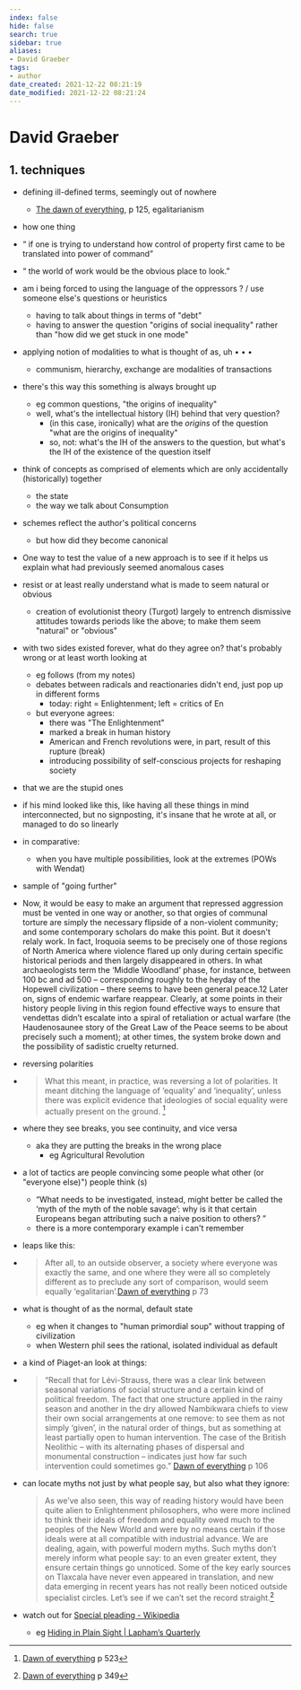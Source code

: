 ```yaml
---
index: false
hide: false
search: true
sidebar: true
aliases:
- David Graeber
tags:
- author
date_created: 2021-12-22 08:21:19
date_modified: 2021-12-22 08:21:24
---
```


# David Graeber

## 1. techniques
- defining ill-defined terms, seemingly out of nowhere
	- [The dawn of everything](dawn_of_everything_graeber_wengrow.md), p 125, egalitarianism

- how one thing 
- “ if one is trying to understand how control of property first came to be translated into power of command”
- “ the world of work would be the obvious place to look.”

- am i being forced to using the language of the oppressors ? / use someone else's questions or heuristics
	- having to talk about things in terms of "debt"
	- having to answer the question "origins of social inequality" rather than "how did we get stuck in one mode"

- applying notion of modalities to what is thought of as, uh  • • •
	- communism, hierarchy, exchange are modalities of transactions

- there's this way this something is always brought up
	- eg common questions, "the origins of inequality"
	- well, what's the intellectual history (IH) behind that very question?
		- (in this case, ironically) what are the *origins* of the question "what are the origins of inequality"
		- so, not: what's the IH of the answers to the question, but what's the IH of the existence of the question itself

- think of concepts as comprised of elements which are only accidentally (historically) together
	- the state
	- the way we talk about Consumption

- schemes reflect the author's political concerns
	- but how did they become canonical

- One way to test the value of a new approach is to see if it helps us explain what had previously seemed anomalous cases

- resist or at least really understand what is made to seem natural or obvious
	- creation of evolutionist theory (Turgot) largely to entrench dismissive attitudes towards periods like the above; to make them seem "natural" or "obvious"

- with two sides existed forever, what do they agree on? that's probably wrong or at least worth looking at
	- eg follows (from my notes)
	- debates between radicals and reactionaries didn't end, just pop up in different forms
		- today: right = Enlightenment; left = critics of En
	- but everyone agrees:
		- there was "The Enlightenment"
		- marked a break in human history
		- American and French revolutions were, in part, result of this rupture (break)
		- introducing possibility of self-conscious projects for reshaping society

- that we are the stupid ones

- if his mind looked like this, like having all these things in mind interconnected, but no signposting, it's insane that he wrote at all, or managed to do so linearly

- in comparative:
	- when you have multiple possibilities, look at the extremes (POWs with Wendat)

- sample of "going further"
- Now, it would be easy to make an argument that repressed aggression must be vented in one way or another, so that orgies of communal torture are simply the necessary flipside of a non-violent community; and some contemporary scholars do make this point.
But it doesn't relaly work. In fact, Iroquoia seems to be precisely one of those regions of North America where violence flared up only during certain specific historical periods and then largely disappeared in others. In what archaeologists term the ‘Middle Woodland’ phase, for instance, between 100 bc and ad 500 – corresponding roughly to the heyday of the Hopewell civilization – there seems to have been general peace.12 Later on, signs of endemic warfare reappear. Clearly, at some points in their history people living in this region found effective ways to ensure that vendettas didn’t escalate into a spiral of retaliation or actual warfare (the Haudenosaunee story of the Great Law of the Peace seems to be about precisely such a moment); at other times, the system broke down and the possibility of sadistic cruelty returned.

- reversing polarities
- > What this meant, in practice, was reversing a lot of polarities. It meant ditching the language of ‘equality’ and ‘inequality’, unless there was explicit evidence that ideologies of social equality were actually present on the ground. [^1]

- where they see breaks, you see continuity, and vice versa
	- aka they are putting the breaks in the wrong place
		- eg Agricultural Revolution

- a lot of tactics are people convincing some people what other (or "everyone else)") people think (s)
	- “What needs to be investigated, instead, might better be called the ‘myth of the myth of the noble savage’: why is it that certain Europeans began attributing such a naive position to others? ”
	- there is a more contemporary example i can't remember

- leaps like this:
- > After all, to an outside observer, a society where everyone was exactly the same, and one where they were all so completely different as to preclude any sort of comparison, would seem equally ‘egalitarian’.[Dawn of everything](dawn_of_everything_graeber_wengrow.md) p 73

- what is thought of as the normal, default state
	- eg when it changes to "human primordial soup" without trapping of civilization
	- when Western phil sees the rational, isolated individual as default

- a kind of Piaget-an look at things:
- > “Recall that for Lévi-Strauss, there was a clear link between seasonal variations of social structure and a certain kind of political freedom. The fact that one structure applied in the rainy season and another in the dry allowed Nambikwara chiefs to view their own social arrangements at one remove: to see them as not simply ‘given’, in the natural order of things, but as something at least partially open to human intervention. The case of the British Neolithic – with its alternating phases of dispersal and monumental construction – indicates just how far such intervention could sometimes go.” [Dawn of everything](dawn_of_everything_graeber_wengrow.md) p 106

- can locate myths not just by what people say, but also what they ignore:
	> As we’ve also seen, this way of reading history would have been quite alien to Enlightenment philosophers, who were more inclined to think their ideals of freedom and equality owed much to the peoples of the New World and were by no means certain if those ideals were at all compatible with industrial advance. We are dealing, again, with powerful modern myths. Such myths don’t merely inform what people say: to an even greater extent, they ensure certain things go unnoticed. Some of the key early sources on Tlaxcala have never even appeared in translation, and new data emerging in recent years has not really been noticed outside specialist circles. Let’s see if we can’t set the record straight.[^2]

- watch out for [Special pleading - Wikipedia](https://en.wikipedia.org/wiki/Special_pleading)
	- eg [Hiding in Plain Sight | Lapham’s Quarterly](https://www.laphamsquarterly.org/democracy/hiding-plain-sight)


[^1]: [Dawn of everything](dawn_of_everything_graeber_wengrow.md) p 523
[^2]: [Dawn of everything](dawn_of_everything_graeber_wengrow.md) p 349